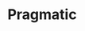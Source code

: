 ---
title: "Pragmatic"
type: "role"
definitions:
    - title: ""
      positive: ""
      negative: ""
---